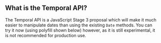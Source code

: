 ## What is the Temporal API?

The Temporal API is a JavaScript Stage 3 proposal which will make it much easier
to manipulate dates than using the existing `Date` methods. You can try it now
(using polyfill shown below) however, as it is still experimental, it is not
recommended for production&nbsp;use.
